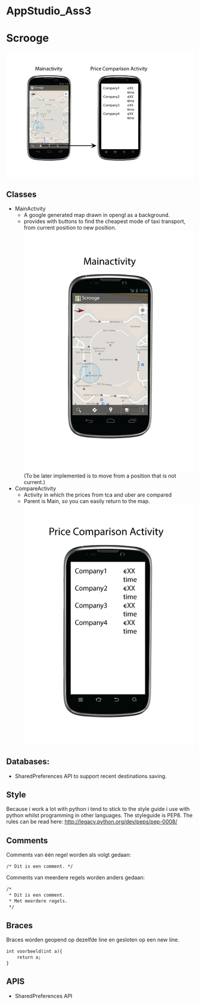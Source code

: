 AppStudio_Ass3
==============
# Scrooge
![Image of RawDesign](https://raw.githubusercontent.com/Snuggert/AppStudio_Ass3/master/doc/design.jpg)

## Classes
* MainActivity
    * A google generated map drawn in opengl as a background.
    * provides with buttons to find the cheapest mode of taxi transport, from current position to new position.
![Image of RawDesign](https://raw.githubusercontent.com/Snuggert/AppStudio_Ass3/master/doc/main_design.jpg)
(To be later implemented is to move from a position that is not current.)
* CompareActivity
    * Activity in which the prices from tca and uber are compared
    * Parent is Main, so you can easily return to the map.
![Image of RawDesign](https://raw.githubusercontent.com/Snuggert/AppStudio_Ass3/master/doc/price_design.jpg)

Databases:
-------------
*  SharedPreferences API to support recent destinations saving.

## Style
Because i work a lot with python i tend to stick to the style guide i use with python whilst programming in other languages. The styleguide is PEP8. The rules can be read here: http://legacy.python.org/dev/peps/pep-0008/

Comments
-------------
Comments van één regel worden als volgt gedaan:
```
/* Dit is een comment. */
```
Comments van meerdere regels worden anders gedaan:
```
/*
 * Dit is een comment.
 * Met meerdere regels.
 */
```
Braces
-------------
Braces worden geopend op dezelfde line en gesloten op een new line.
```
int voorbeeld(int a){
    return a;
}
```

## APIS
* SharedPreferences API
